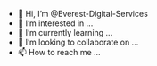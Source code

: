 - 👋 Hi, I’m @Everest-Digital-Services
- 👀 I’m interested in ...
- 🌱 I’m currently learning ...
- 💞️ I’m looking to collaborate on ...
- 📫 How to reach me ...

<!---
Everest-Digital-Services/Everest-Digital-Services is a ✨ special ✨ repository because its `README.md` (this file) appears on your GitHub profile.
You can click the Preview link to take a look at your changes.
--->
